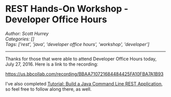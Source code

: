 # REST Hands-On Workshop - Developer Office Hours
*Author: Scott Hurrey*  
*Categories: []*  
*Tags: ['rest', 'java', 'developer office hours', 'workshop', 'developer']*  
<hr />
Thanks for those that were able to attend Developer Office Hours today, July
27, 2016. Here is a link to the recording:

https://us.bbcollab.com/recording/BBAA710721684484425FA10FBA7A1B93

I've also completed [Tutorial: Build a Java Command Line REST Application](/REST/Tutorial:%20Build%20a%20Java%20Command%20Line%20REST%20Application.md), so feel free to follow along there, as
well.

